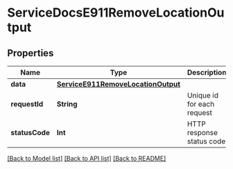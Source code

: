 # ServiceDocsE911RemoveLocationOutput

## Properties
Name | Type | Description | Notes
------------ | ------------- | ------------- | -------------
**data** | [**ServiceE911RemoveLocationOutput**](ServiceE911RemoveLocationOutput.md) |  | [optional] 
**requestId** | **String** | Unique id for each request | [optional] 
**statusCode** | **Int** | HTTP response status code | [optional] 

[[Back to Model list]](../README.md#documentation-for-models) [[Back to API list]](../README.md#documentation-for-api-endpoints) [[Back to README]](../README.md)


